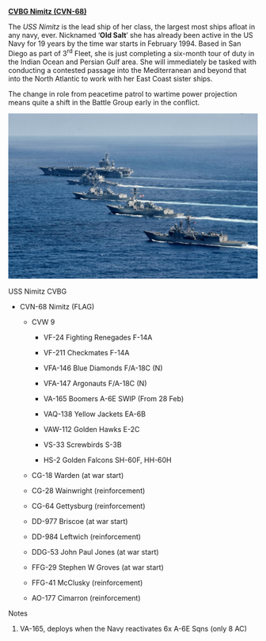 [**CVBG Nimitz (CVN-68)**](https://en.wikipedia.org/wiki/USS_Nimitz)

The *USS Nimitz* is the lead ship of her class, the largest most ships
afloat in any navy, ever. Nicknamed ‘**Old Salt**’ she has already been
active in the US Navy for 19 years by the time war starts in February
1994. Based in San Diego as part of 3<sup>rd</sup> Fleet, she is just
completing a six-month tour of duty in the Indian Ocean and Persian Gulf
area. She will immediately be tasked with conducting a contested passage
into the Mediterranean and beyond that into the North Atlantic to work
with her East Coast sister ships.

The change in role from peacetime patrol to wartime power projection
means quite a shift in the Battle Group early in the conflict.

![](/assets/images/nato/us/navy/carriers/nimitz/image1.jpg)

USS Nimitz CVBG

  - CVN-68 Nimitz (FLAG)
    
      - CVW 9
        
          - VF-24 Fighting Renegades F-14A
        
          - VF-211 Checkmates F-14A
        
          - VFA-146 Blue Diamonds F/A-18C (N)
        
          - VFA-147 Argonauts F/A-18C (N)
        
          - VA-165 Boomers A-6E SWIP (From 28 Feb)
        
          - VAQ-138 Yellow Jackets EA-6B
        
          - VAW-112 Golden Hawks E-2C
        
          - VS-33 Screwbirds S-3B
        
          - HS-2 Golden Falcons SH-60F, HH-60H
    
      - CG-18 Warden (at war start)
    
      - CG-28 Wainwright (reinforcement)
    
      - CG-64 Gettysburg (reinforcement)
    
      - DD-977 Briscoe (at war start)
    
      - DD-984 Leftwich (reinforcement)
    
      - DDG-53 John Paul Jones (at war start)
    
      - FFG-29 Stephen W Groves (at war start)
    
      - FFG-41 McClusky (reinforcement)
    
      - AO-177 Cimarron (reinforcement)

Notes

1.  VA-165, deploys when the Navy reactivates 6x A-6E Sqns (only 8 AC)
